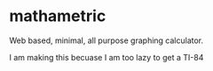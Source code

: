 # mathametric
Web based, minimal, all purpose graphing calculator.

I am making this becuase I am too lazy to get a TI-84
